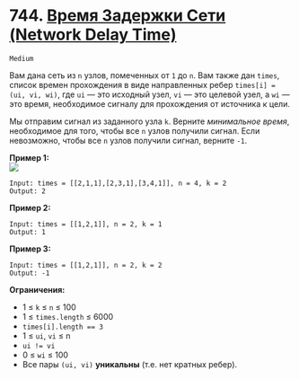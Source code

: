 # 744. [Время Задержки Сети (Network Delay Time)](https://leetcode.com/problems/network-delay-time/description/)

`Medium`

Вам дана сеть из `n` узлов, помеченных от `1` до `n`. Вам также дан `times`, список времен прохождения в виде направленных ребер `times[i] = (ui, vi, wi)`, где `ui` — это исходный узел, `vi` — это целевой узел, а `wi` — это время, необходимое сигналу для прохождения от источника к цели.

Мы отправим сигнал из заданного узла `k`. Верните *минимальное время*, необходимое для того, чтобы все `n` узлов получили сигнал. Если невозможно, чтобы все `n` узлов получили сигнал, верните `-1`.

**Пример 1:**\
![](https://assets.leetcode.com/uploads/2019/05/23/931_example_1.png)
```
Input: times = [[2,1,1],[2,3,1],[3,4,1]], n = 4, k = 2
Output: 2
```

**Пример 2:**
```
Input: times = [[1,2,1]], n = 2, k = 1
Output: 1
```

**Пример 3:**
```
Input: times = [[1,2,1]], n = 2, k = 2
Output: -1
```

**Ограничения:**

*   1 ≤ `k` ≤ `n` ≤ 100
*   1 ≤ `times.length` ≤ 6000
*   `times[i].length == 3`
*   1 ≤ `ui`, `vi` ≤ n
*   `ui != vi`
*   0 ≤ `wi` ≤ 100
*   Все пары `(ui, vi)` **уникальны** (т.е. нет кратных ребер).